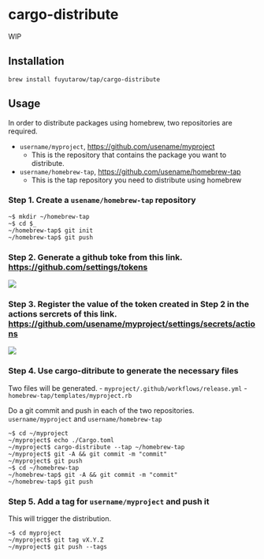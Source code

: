 # cargo-distribute

WIP


## Installation
```
brew install fuyutarow/tap/cargo-distribute
```


## Usage
In order to distribute packages using homebrew, two repositories are required.
- `username/myproject`, https://github.com/usename/myproject
    - This is the repository that contains the package you want to distribute.
- `username/homebrew-tap`,  https://github.com/usename/homebrew-tap
    - This is the tap repository you need to distribute using homebrew


### Step 1. Create a `usename/homebrew-tap` repository
```
~$ mkdir ~/homebrew-tap
~$ cd $_
~/homebrew-tap$ git init
~/homebrew-tap$ git push
```

### Step 2. Generate a github toke from this link. https://github.com/settings/tokens
![](https://raw.githubusercontent.com/fuyutarow/cargo-distribute/alpha/assets/step2.png)


### Step 3.  Register the value of the token created in Step 2 in the actions sercrets of this link. https://github.com/usename/myproject/settings/secrets/actions
![](https://raw.githubusercontent.com/fuyutarow/cargo-distribute/alpha/assets/step3.png)

### Step 4. Use cargo-ditribute to generate the necessary files

Two files will be generated.
    - `myproject/.github/workflows/release.yml`
    - `homebrew-tap/templates/myproject.rb`

Do a git commit and push in each of the two repositories.  `username/myproject` and `username/homebrew-tap`
```
~$ cd ~/myproject
~/myproject$ echo ./Cargo.toml
~/myproject$ cargo-distribute --tap ~/homebrew-tap
~/myproject$ git -A && git commit -m "commit"
~/myproject$ git push
~$ cd ~/homebrew-tap
~/homebrew-tap$ git -A && git commit -m "commit"
~/homebrew-tap$ git push
```

### Step 5. Add a tag for `username/myproject` and push it

This will trigger the distribution.
```
~$ cd myproject
~/myproject$ git tag vX.Y.Z
~/myproject$ git push --tags
```